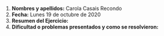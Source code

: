 1. **Nombres y apellidos:** Carola Casais Recondo
2. **Fecha:** Lunes 19 de octubre de 2020
3. **Resumen del Ejercicio:** 
4. **Dificultad o problemas presentados y como se resolvieron:** 
